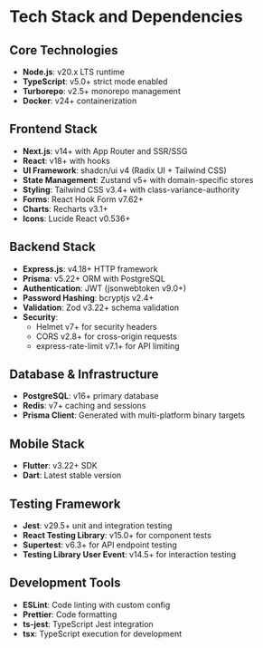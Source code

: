 # Tech Stack and Dependencies

## Core Technologies
- **Node.js**: v20.x LTS runtime
- **TypeScript**: v5.0+ strict mode enabled
- **Turborepo**: v2.5+ monorepo management
- **Docker**: v24+ containerization

## Frontend Stack
- **Next.js**: v14+ with App Router and SSR/SSG
- **React**: v18+ with hooks
- **UI Framework**: shadcn/ui v4 (Radix UI + Tailwind CSS)
- **State Management**: Zustand v5+ with domain-specific stores
- **Styling**: Tailwind CSS v3.4+ with class-variance-authority
- **Forms**: React Hook Form v7.62+
- **Charts**: Recharts v3.1+
- **Icons**: Lucide React v0.536+

## Backend Stack
- **Express.js**: v4.18+ HTTP framework
- **Prisma**: v5.22+ ORM with PostgreSQL
- **Authentication**: JWT (jsonwebtoken v9.0+)
- **Password Hashing**: bcryptjs v2.4+
- **Validation**: Zod v3.22+ schema validation
- **Security**: 
  - Helmet v7+ for security headers
  - CORS v2.8+ for cross-origin requests
  - express-rate-limit v7.1+ for API limiting

## Database & Infrastructure
- **PostgreSQL**: v16+ primary database
- **Redis**: v7+ caching and sessions
- **Prisma Client**: Generated with multi-platform binary targets

## Mobile Stack
- **Flutter**: v3.22+ SDK
- **Dart**: Latest stable version

## Testing Framework
- **Jest**: v29.5+ unit and integration testing
- **React Testing Library**: v15.0+ for component tests
- **Supertest**: v6.3+ for API endpoint testing
- **Testing Library User Event**: v14.5+ for interaction testing

## Development Tools
- **ESLint**: Code linting with custom config
- **Prettier**: Code formatting
- **ts-jest**: TypeScript Jest integration
- **tsx**: TypeScript execution for development